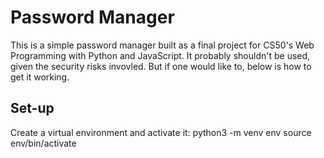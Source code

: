 # Password Manager

This is a simple password manager built as a final project for CS50's Web Programming with Python and JavaScript. It probably shouldn't be used, given the security risks invovled. But if one would like to, below is how to get it working.

## Set-up

Create a virtual environment and activate it: 
        python3 -m venv env
        source env/bin/activate
